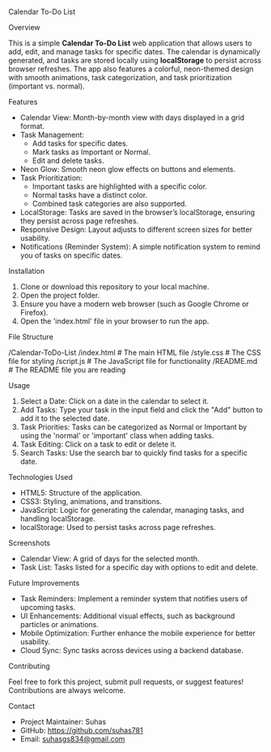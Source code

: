  Calendar To-Do List

Overview

This is a simple **Calendar To-Do List** web application that allows users to add, edit, and manage tasks for specific dates. The calendar is dynamically generated, and tasks are stored locally using **localStorage** to persist across browser refreshes. The app also features a colorful, neon-themed design with smooth animations, task categorization, and task prioritization (important vs. normal).

 Features

- Calendar View: Month-by-month view with days displayed in a grid format.
- Task Management: 
  - Add tasks for specific dates.
  - Mark tasks as Important or Normal.
  - Edit and delete tasks.
- Neon Glow: Smooth neon glow effects on buttons and elements.
- Task Prioritization: 
  - Important tasks are highlighted with a specific color.
  - Normal tasks have a distinct color.
  - Combined task categories are also supported.
- LocalStorage: Tasks are saved in the browser’s localStorage, ensuring they persist across page refreshes.
- Responsive Design: Layout adjusts to different screen sizes for better usability.
- Notifications (Reminder System): A simple notification system to remind you of tasks on specific dates.

Installation

1. Clone or download this repository to your local machine.
2. Open the project folder.
3. Ensure you have a modern web browser (such as Google Chrome or Firefox).
4. Open the 'index.html' file in your browser to run the app.

File Structure


/Calendar-ToDo-List
  /index.html        # The main HTML file
  /style.css         # The CSS file for styling
  /script.js         # The JavaScript file for functionality
  /README.md         # The README file you are reading


Usage

1. Select a Date: Click on a date in the calendar to select it.
2. Add Tasks: Type your task in the input field and click the "Add" button to add it to the selected date.
3. Task Priorities: Tasks can be categorized as Normal or Important by using the 'normal' or 'important' class when adding tasks.
4. Task Editing: Click on a task to edit or delete it.
5. Search Tasks: Use the search bar to quickly find tasks for a specific date.

Technologies Used

- HTML5: Structure of the application.
- CSS3: Styling, animations, and transitions.
- JavaScript: Logic for generating the calendar, managing tasks, and handling localStorage.
- localStorage: Used to persist tasks across page refreshes.

Screenshots

- Calendar View: A grid of days for the selected month.
- Task List: Tasks listed for a specific day with options to edit and delete.

Future Improvements

- Task Reminders: Implement a reminder system that notifies users of upcoming tasks.
- UI Enhancements: Additional visual effects, such as background particles or animations.
- Mobile Optimization: Further enhance the mobile experience for better usability.
- Cloud Sync: Sync tasks across devices using a backend database.

Contributing

Feel free to fork this project, submit pull requests, or suggest features! Contributions are always welcome.

Contact

- Project Maintainer: Suhas
- GitHub: https://github.com/suhas781
- Email: suhasgs834@gmail.com

